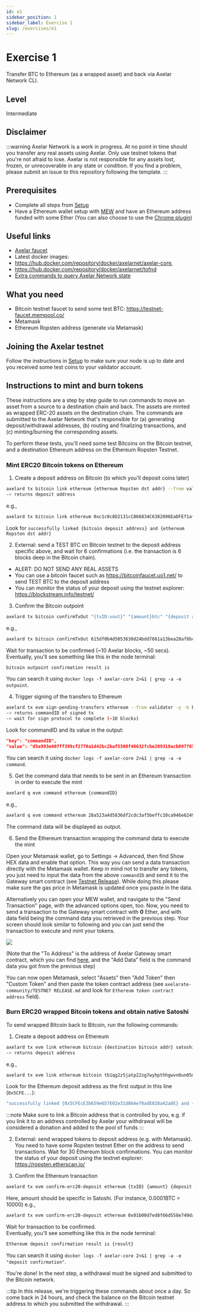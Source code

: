 ```yaml
---
id: e1
sidebar_position: 1
sidebar_label: Exercise 1
slug: /exercises/e1
---
```

# Exercise 1
Transfer BTC to Ethereum (as a wrapped asset) and back via Axelar Network CLI.

## Level
Intermediate

## Disclaimer
:::warning
Axelar Network is a work in progress. At no point in time should you transfer any real assets using Axelar. Only use testnet tokens that you're not afraid to lose. Axelar is not responsible for any assets lost, frozen, or unrecoverable in any state or condition. If you find a problem, please submit an issue to this repository following the template.
:::

## Prerequisites
- Complete all steps from [Setup](/setup.md)
- Have a Ethereum wallet setup with [MEW](https://www.myetherwallet.com/) and have an Ethereum address funded with some Ether (You can also choose to use the [Chrome plugin](https://chrome.google.com/webstore/detail/mew-cx/nlbmnnijcnlegkjjpcfjclmcfggfefdm?hl=en))

## Useful links
- [Axelar faucet](http://faucet.testnet.axelar.network/)
- Latest docker images:
- https://hub.docker.com/repository/docker/axelarnet/axelar-core,
- https://hub.docker.com/repository/docker/axelarnet/tofnd
- [Extra commands to query Axelar Network state](/extra-commands)

## What you need
- Bitcoin testnet faucet to send some test BTC: https://testnet-faucet.mempool.co/
- Metamask
- Ethereum Ropsten address (generate via Metamask)


## Joining the Axelar testnet

Follow the instructions in [Setup](/setup.md) to make sure your node is up to date and you received some test coins to your validator account.

## Instructions to mint and burn tokens
These instructions are a step by step guide to run commands to move an asset from a source to a destination chain and back. The assets are minted as wrapped ERC-20 assets on the destination chain. The commands are submitted to the Axelar Network that's responsible for (a) generating deposit/withdrawal addresses, (b) routing and finalizing transactions, and (c) minting/burning the corresponding assets.

To perform these tests, you'll need some test Bitcoins on the Bitcoin testnet, and a destination Ethereum address on the Ethereum Ropsten Testnet.

### Mint ERC20 Bitcoin tokens on Ethereum

1. Create a deposit address on Bitcoin (to which you'll deposit coins later)

```bash
axelard tx bitcoin link ethereum {ethereum Ropsten dst addr} --from validator -y -b block
-> returns deposit address
```

e.g.,

```bash
axelard tx bitcoin link ethereum 0xc1c0c8D2131cC866834C6382096EaDFEf1af2F52 --from validator -y -b block
```

Look for `successfully linked {bitcoin deposit address} and {ethereum Ropsten dst addr}`

2. External: send a TEST BTC on Bitcoin testnet to the deposit address specific above, and wait for 6 confirmations (i.e. the transaction is 6 blocks deep in the Bitcoin chain).
- ALERT: DO NOT SEND ANY REAL ASSETS
- You can use a bitcoin faucet such as https://bitcoinfaucet.uo1.net/ to send TEST BTC to the deposit address
- You can monitor the status of your deposit using the testnet explorer: https://blockstream.info/testnet/


3. Confirm the Bitcoin outpoint

```bash
axelard tx bitcoin confirmTxOut "{txID:vout}" "{amount}btc" "{deposit address}" --from validator -y -b block
```

e.g.,

```bash
axelard tx bitcoin confirmTxOut 615df0b4d5053630d24bdd7661a13bea28af8bc1eb0e10068d39b4f4f9b6082d:0 0.00088btc tb1qlteveekr7u2qf8faa22gkde37epngsx9d7vgk98ujtzw77c27k7qk2qvup --from validator -y -b block
```

Wait for transaction to be confirmed (~10 Axelar blocks, ~50 secs).
Eventually, you'll see something like this in the node terminal:

```bash
bitcoin outpoint confirmation result is
```

You can search it using `docker logs -f axelar-core 2>&1 | grep -a -e outpoint`.

4. Trigger signing of the transfers to Ethereum

```bash
axelard tx evm sign-pending-transfers ethereum --from validator -y -b block
-> returns commandID of signed tx
-> wait for sign protocol to complete (~10 blocks)
```

Look for commandID and its value in the output: 
```json
"key": "commandID",
"value": "d5e993e407ff399cf2770a1d42bc2baf5308f46632fcbe209318acb09776599f"
```

You can search it using `docker logs -f axelar-core 2>&1 | grep -a -e command`.

5. Get the command data that needs to be sent in an Ethereum transaction in order to execute the mint
```bash
axelard q evm command ethereum {commandID}
```

e.g.,

```bash
axelard q evm command ethereum 28a523a4d5836df2cdc3af5beffc10ca946e62497d609521504462e043a38fdc
```
The command data will be displayed as output.

6. Send the Ethereum transaction wrapping the command data to execute the mint

Open your Metamask wallet, go to Settings -> Advanced, then find Show HEX data and enable that option. This way you can send a data transaction directly with the Metamask wallet. Keep in mind not to transfer any tokens, you just need to input the data from the above `commandID` and send it to the Gateway smart contract (see [Testnet Release](/testnet-releases)). While doing this please make sure the gas price in Metamask is updated once you paste in the data.

Alternatively you can open your MEW wallet, and navigate to the "Send Transaction" page, with the advanced options open, too. Now, you need to send a transaction to the Gateway smart contract with **0** Ether, and with data field being the command data you retrieved in the previous step. Your screen should look similar to following and you can just send the transaction to execute and mint your tokens.

![](https://user-images.githubusercontent.com/1995809/118490096-2753c480-b750-11eb-9c9d-5eb478194ae4.png)

(Note that the "To Address" is the address of Axelar Gateway smart contract, which you can find [here](https://github.com/axelarnetwork/axelarate-community/blob/main/TESTNET%20RELEASE.md), and the "Add Data" field is the command data you got from the previous step)

You can now open Metamask, select "Assets" then "Add Token" then "Custom Token" and then paste the token contract address (see `axelarate-community/TESTNET RELEASE.md` and look for  `Ethereum token contract address` field).

### Burn ERC20 wrapped Bitcoin tokens and obtain native Satoshi

To send wrapped Bitcoin back to Bitcoin, run the following commands:

1. Create a deposit address on Ethereum

```bash
axelard tx evm link ethereum bitcoin {destination bitcoin addr} satoshi --from validator -y -b block
-> returns deposit address
```

e.g.,
```bash
axelard tx evm link ethereum bitcoin tb1qg2z5jatp22zg7wyhpthhgwvn0un05mdwmqgjln satoshi --from validator -y -b block
```

Look for the Ethereum deposit address as the first output in this line (`0x5CFE...`):

```bash
"successfully linked {0x5CFEcE3b659e657E02e31d864ef0adE028a42a8E} and {tb1qq8wnre6rzctec9wycrl2dq00m3avravslahc8v}"
```
:::note
Make sure to link a Bitcoin address that is controlled by you, e.g. if you link it to an address controlled by Axelar your withdrawal will be considered a donation and added to the pool of funds
:::

2. External: send wrapped tokens to deposit address (e.g. with Metamask). You need to have some Ropsten testnet Ether on the address to send transactions. Wait for 30 Ethereum block confirmations. You can monitor the status of your deposit using the testnet explorer: https://ropsten.etherscan.io/

3. Confirm the Ethereum transaction

```bash
axelard tx evm confirm-erc20-deposit ethereum {txID} {amount} {deposit addr} --from validator -y -b block
```

Here, amount should be specific in Satoshi. (For instance, 0.0001BTC = 10000)
e.g.,

```bash
axelard tx evm confirm-erc20-deposit ethereum 0x01b00d7ed8f66d558e749daf377ca30ed45f747bbf64f2fd268a6d1ea84f916a 10000 0x5CFEcE3b659e657E02e31d864ef0adE028a42a8E --from validator -y -b block
```
Wait for transaction to be confirmed.	
Eventually, you'll see something like this in the node terminal:
```bash
Ethereum deposit confirmation result is {result}
```

You can search it using `docker logs -f axelar-core 2>&1 | grep -a -e "deposit confirmation"`.

You're done! In the next step, a withdrawal must be signed and submitted to the Bitcoin network. 

:::tip
In this release, we're triggering these commands about once a day. So come back in 24 hours, and check the balance on the Bitcoin testnet address to which you submitted the withdrawal. 
:::
